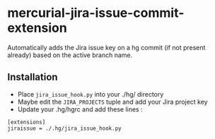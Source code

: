 # mercurial-jira-issue-commit-extension
Automatically adds the Jira issue key on a hg commit (if not present already) based on the active branch name.

Installation
------------

* Place `jira_issue_hook.py` into your ./hg/ directory
* Maybe edit the `JIRA_PROJECTS` tuple and add your Jira project key
* Update your .hg/hgrc and add these lines :

```
[extensions]
jiraissue = ./.hg/jira_issue_hook.py
```
